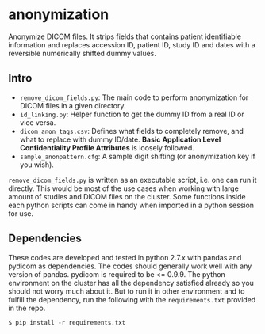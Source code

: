 # anonymization
Anonymize DICOM files. It strips fields that contains patient identifiable information and replaces accession ID, patient ID, study ID and dates with a reversible numerically shifted dummy values.

## Intro
- `remove_dicom_fields.py`: The main code to perform anonymization for DICOM files in a given directory.
- `id_linking.py`: Helper function to get the dummy ID from a real ID or vice versa.
- `dicom_anon_tags.csv`: Defines what fields to completely remove, and what to replace with dummy ID/date. **Basic Application Level Confidentiality Profile Attributes** is loosely followed.
- `sample_anonpattern.cfg`: A sample digit shifting (or anonymization key if you wish).

`remove_dicom_fields.py` is written as an executable script, i.e. one can run it directly. This would be most of the use cases when working with large amount of studies and DICOM files on the cluster. Some functions inside each python scripts can come in handy when imported in a python session for use.

## Dependencies
These codes are developed and tested in python 2.7.x with pandas and pydicom as dependencies. The codes should generally work well with any version of pandas. pydicom is required to be <= 0.9.9. The python environment on the cluster has all the dependency satisfied already so you should not worry much about it. But to run it in other environment and to fulfill the dependency, run the following with the `requirements.txt` provided in the repo.

    $ pip install -r requirements.txt
    

